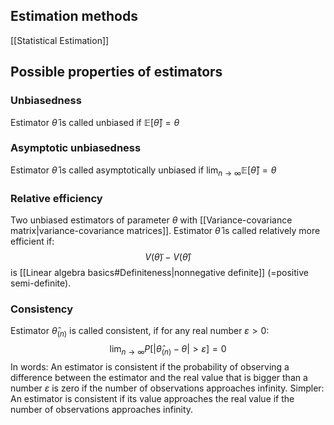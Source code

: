 ## Estimation methods
[[Statistical Estimation]]

## Possible properties of estimators
### Unbiasedness
Estimator $\hat\theta$ is called unbiased if $\mathbb{E}[\hat\theta] = \theta$

### Asymptotic unbiasedness
Estimator $\hat\theta$ is called asymptotically unbiased if $\lim_{n\rightarrow\infty}\mathbb{E}[\hat\theta] = \theta$

### Relative efficiency
Two unbiased estimators of parameter $\theta$ with [[Variance-covariance matrix|variance-covariance matrices]]. Estimator $\hat\theta$ is called relatively more efficient if:
$$V(\tilde\theta)-V(\hat\theta)$$
is [[Linear algebra basics#Definiteness|nonnegative definite]] (=positive semi-definite).

### Consistency
Estimator $\hat\theta_{(n)}$ is called consistent, if for any real number $\varepsilon > 0$:
$$\lim_{n\rightarrow\infty} P[|\hat\theta_{(n)}-\theta| > \varepsilon]  =0$$
In words: An estimator is consistent if the probability of observing a difference between the estimator and the real value that is bigger than a number $\varepsilon$ is zero if the number of observations approaches infinity.
Simpler: An estimator is consistent if its value approaches the real value if the number of observations approaches infinity.